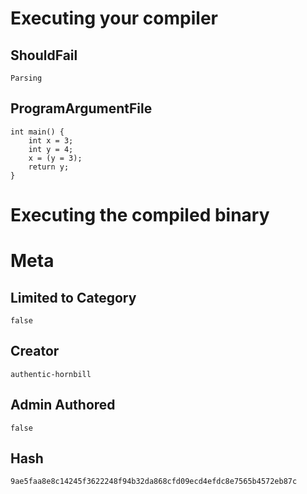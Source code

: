 # Executing your compiler

## ShouldFail

```
Parsing
```

## ProgramArgumentFile

```
int main() {
    int x = 3;
    int y = 4;
    x = (y = 3);
    return y;
}
```

# Executing the compiled binary

# Meta

## Limited to Category

```
false
```

## Creator

```
authentic-hornbill
```

## Admin Authored

```
false
```

## Hash

```
9ae5faa8e8c14245f3622248f94b32da868cfd09ecd4efdc8e7565b4572eb87c
```
